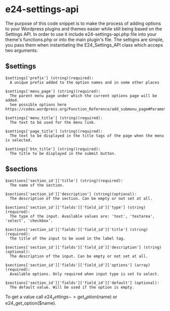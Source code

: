 # e24-settings-api

The purpose of this code snippet is to make the process of adding options to your Wordpress plugins and themes easier while still being based on the Settings API. In order to use it include e24-settings-api.php file into your theme's functions.php or into the main plugin's file. The settigns are simple, you pass them when instantiating the E24_Settings_API class which acceps two arguments:

$settings
---------

    $settings['prefix'] (string)(required):
      A unique prefix added to the option names and in some other places

    $settings['menu_page'] (string)(required):
      The parent menu page under which the current options page will be added. 
      See possible options here https://codex.wordpress.org/Function_Reference/add_submenu_page#Parameters

    $settings['menu_title'] (string)(required):
      The text to be used for the menu link.

    $settings['page_title'] (string)(required):
      The text to be displayed in the title tags of the page when the menu is selected.

    $settings['btn_title'] (string)(required):
      The title to be displayed in the submit button.

$sections
---------

    $sections['section_id']['title'] (string)(required):
      The name of the section.

    $sections['section_id']['description'] (string)(optional):
      The description of the section. Can be empty or not set at all.

    $sections['section_id']['fields']['field_id']['type'] (string)(required):
      The type of the input. Available values are: 'text', 'textarea', 'select', 'checkbox'.

    $sections['section_id']['fields']['field_id']['title'] (string)(required):
      The title of the input to be used in the label tag.

    $sections['section_id']['fields']['field_id']['description'] (string)(optional):
      The description of the input. Can be empty or not set at all.

    $sections['section_id']['fields']['field_id']['options'] (array)(required):
      Available options. Only required when input type is set to select.

    $sections['section_id']['fields']['field_id']['default'] (optional):
      The default value. Will be used if the option is empty.

To get a value call $e24_settings->get_option($name) or e24_get_option($name).
